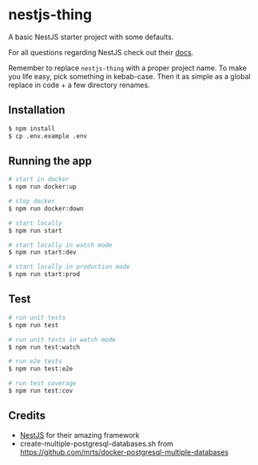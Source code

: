# nestjs-thing

A basic NestJS starter project with some defaults.

For all questions regarding NestJS check out their [docs](https://docs.nestjs.com/).

Remember to replace `nestjs-thing` with a proper project name.
To make you life easy, pick something in kebab-case.
Then it as simple as a global replace in code + a few directory renames.

## Installation

```bash
$ npm install
$ cp .env.example .env
```

## Running the app

```bash
# start in docker
$ npm run docker:up

# stop docker
$ npm run docker:down

# start locally
$ npm run start

# start locally in watch mode
$ npm run start:dev

# start locally in production mode
$ npm run start:prod
```

## Test

```bash
# run unit tests
$ npm run test

# run unit tests in watch mode
$ npm run test:watch

# run e2e tests
$ npm run test:e2e

# run test coverage
$ npm run test:cov
```

## Credits

- [NestJS](https://nestjs.com/) for their amazing framework
- create-multiple-postgresql-databases.sh from https://github.com/mrts/docker-postgresql-multiple-databases
